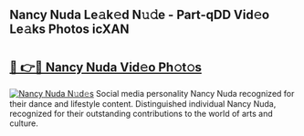 ## Nancy Nuda Le𝚊k𝚎d N𝚞𝚍e - Part-qDD Vid𝚎o Le𝚊ks Photos icXAN

# <h2><a href="http://fbfrl9.evod.top/?m=Nancy+Nuda">🔗 👉🔴 Nancy Nuda Vid𝚎o Ph𝚘t𝚘s</a></h2>

[![Nancy Nuda N𝚞d𝚎s](https://i.imgur.com/8V9OHl7.gif)](http://fbfrl9.evod.top/?m=Nancy+Nuda)
Social media personality Nancy Nuda recognized for their dance and lifestyle content. Distinguished individual Nancy Nuda, recognized for their outstanding contributions to the world of arts and culture. 

